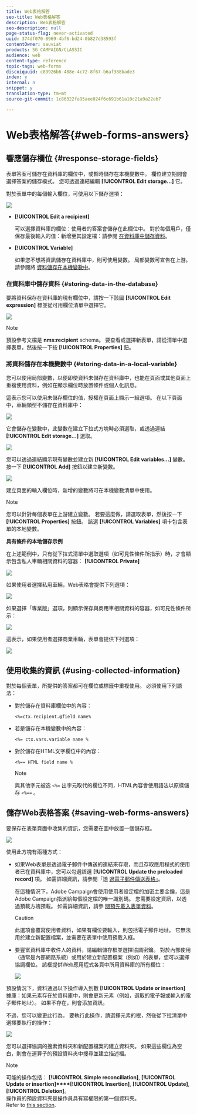 ```yaml
---
title: Web表格解答
seo-title: Web表格解答
description: Web表格解答
seo-description: null
page-status-flag: never-activated
uuid: 374df070-8969-4bf6-bd24-0b827d38593f
contentOwner: sauviat
products: SG_CAMPAIGN/CLASSIC
audience: web
content-type: reference
topic-tags: web-forms
discoiquuid: c89926b6-488e-4c72-8f67-b6af388bade3
index: y
internal: n
snippet: y
translation-type: tm+mt
source-git-commit: 1c86322fa95aee024f6c691b61a10c21a9a22eb7

---
```



# Web表格解答{#web-forms-answers}

## 響應儲存欄位 {#response-storage-fields}

表單答案可儲存在資料庫的欄位中，或暫時儲存在本機變數中。 欄位建立期間會選擇答案的儲存模式。 您可透過連結編輯 **[!UICONTROL Edit storage...]** 它。

對於表單中的每個輸入欄位，可使用以下儲存選項：

![](assets/s_ncs_admin_survey_select_storage.png)

* **[!UICONTROL Edit a recipient]**

   可以選擇資料庫的欄位：使用者的答案會儲存在此欄位中。 對於每個用戶，僅保存最後輸入的值：新增至其設定檔：請參閱 [在資料庫中儲存資料](#storing-data-in-the-database)。

* **[!UICONTROL Variable]**

   如果您不想將資訊儲存在資料庫中，則可使用變數。 局部變數可宣告在上游。 請參閱將 [資料儲存在本機變數中](#storing-data-in-a-local-variable)。

### 在資料庫中儲存資料 {#storing-data-in-the-database}

要將資料保存在資料庫的現有欄位中，請按一下該圖 **[!UICONTROL Edit expression]** 標並從可用欄位清單中選擇它。

![](assets/s_ncs_admin_survey_storage_type1.png)

>[!NOTE]
>
>預設參考文檔是 **nms:recipient** schema。 要查看或選擇新表單，請從清單中選擇表單，然後按一下按 **[!UICONTROL Properties]** 鈕。

### 將資料儲存在本機變數中 {#storing-data-in-a-local-variable}

您可以使用局部變數，以便即使資料未儲存在資料庫中，也能在頁面或其他頁面上重複使用資料，例如在顯示欄位時放置條件或個人化訊息。

這表示您可以使用未儲存欄位的值，授權在頁面上顯示一組選項。 在以下頁面中，車輛類型不儲存在資料庫中：

![](assets/s_ncs_admin_survey_no_storage_variable.png)

它會儲存在變數中，此變數在建立下拉式方塊時必須選取，或透過連結 **[!UICONTROL Edit storage...]** 選取。

![](assets/s_ncs_admin_survey_no_storage_variable2.png)

您可以透過連結顯示現有變數並建立新 **[!UICONTROL Edit variables...]** 變數。 按一下 **[!UICONTROL Add]** 按鈕以建立新變數。

![](assets/s_ncs_admin_survey_add_a_variable.png)

建立頁面的輸入欄位時，新增的變數將可在本機變數清單中使用。

>[!NOTE]
>
>您可以針對每個表單在上游建立變數。 若要這麼做，請選取表單，然後按一下 **[!UICONTROL Properties]** 按鈕。 該選 **[!UICONTROL Variables]** 項卡包含表單的本地變數。

**具有條件的本地儲存示例**

在上述範例中，只有從下拉式清單中選取選項（如可見性條件所指示）時，才會顯示包含私人車輛相關資料的容器： **[!UICONTROL Private]**

![](assets/s_ncs_admin_survey_add_a_condition.png)

如果使用者選擇私用車輛，Web表格會提供下列選項：

![](assets/s_ncs_admin_survey_no_storage_conda.png)

如果選擇「專業版」選項，則顯示保存與商用車相關資料的容器，如可見性條件所示：

![](assets/s_ncs_admin_survey_view_a_condition.png)

這表示，如果使用者選擇商業車輛，表單會提供下列選項：

![](assets/s_ncs_admin_survey_no_storage_condb.png)

## 使用收集的資訊 {#using-collected-information}

對於每個表單，所提供的答案都可在欄位或標籤中重複使用。 必須使用下列語法：

* 對於儲存在資料庫欄位中的內容：

   ```
   <%=ctx.recipient.@field name%
   ```

* 若是儲存在本機變數中的內容：

   ```
   <%= ctx.vars.variable name %
   ```

* 對於儲存在HTML文字欄位中的內容：

   ```
   <%== HTML field name %
   ```

   >[!NOTE]
   >
   >與其他字元被逸 `<%=` 出字元取代的欄位不同，HTML內容會使用語法以原樣儲存 `<%==` 。

## 儲存Web表格答案 {#saving-web-forms-answers}

要保存在表單頁面中收集的資訊，您需要在圖中放置一個儲存框。

![](assets/s_ncs_admin_survey_save_box.png)

使用此方塊有兩種方式：

* 如果Web表單是透過電子郵件中傳送的連結來存取，而且存取應用程式的使用者已在資料庫中，您可以勾選該選 **[!UICONTROL Update the preloaded record]** 項。 如需詳細資訊，請參閱「透 [過電子郵件傳送表格」](../../web/using/publishing-a-web-form.md#delivering-a-form-via-email)。

   在這種情況下，Adobe Campaign會使用使用者設定檔的加密主要金鑰，這是Adobe Campaign指派給每個設定檔的唯一識別碼。 您需要設定資訊，以透過預載方塊預載。 如需詳細資訊，請參 [閱預先載入表單資料](../../web/using/publishing-a-web-form.md#pre-loading-the-form-data)。

   >[!CAUTION]
   >
   >此選項會覆寫使用者資料，如果有欄位要輸入，則包括電子郵件地址。 它無法用於建立新配置檔案，並需要在表單中使用預載入框。

* 要豐富資料庫中收件人的資料，請編輯儲存框並選擇協調密鑰。 對於內部使用（通常是內部網路系統）或用於建立新配置檔案（例如）的表單，您可以選擇協調欄位。 該框提供Web應用程式各頁中所用資料庫的所有欄位：

   ![](assets/s_ncs_admin_survey_save_box_edit.png)

預設情況下，資料通過以下操作導入到數 **[!UICONTROL Update or insertion]** 據庫：如果元素存在於資料庫中，則會更新元素（例如，選取的電子報或輸入的電子郵件地址）。 如果不存在，則會添加資訊。

不過，您可以變更此行為。 要執行此操作，請選擇元素的根，然後從下拉清單中選擇要執行的操作：

![](assets/s_ncs_admin_survey_save_operation.png)

您可以選擇協調的搜索資料夾和新配置檔案的建立資料夾。 如果這些欄位為空白，則會在運算子的預設資料夾中搜尋並建立描述檔。

>[!NOTE]
>
>可能的操作包括： **[!UICONTROL Simple reconciliation]**, **[!UICONTROL Update or insertion]****[!UICONTROL Insertion]**, **[!UICONTROL Update]**, **[!UICONTROL Deletion]**。\
>操作員的預設資料夾是操作員具有寫權限的第一個資料夾。\
>Refer to [this section](../../platform/using/access-management.md).

